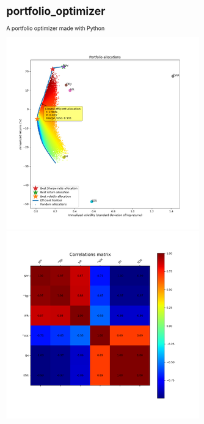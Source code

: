 # portfolio_optimizer
A portfolio optimizer made with Python


![Solutions](assets/Figure_1.png)
![Cov Matrix](assets/Figure_2.png)
